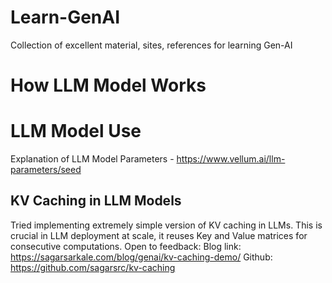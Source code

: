 # Learn-GenAI
Collection of excellent material, sites, references for learning Gen-AI


# How LLM Model Works


# LLM Model Use

Explanation of LLM Model Parameters - https://www.vellum.ai/llm-parameters/seed

## KV Caching in LLM Models
Tried implementing extremely simple version of KV caching in LLMs. This is crucial in LLM deployment at scale, it reuses Key and Value matrices for consecutive computations. 
Open to feedback:
Blog link: https://sagarsarkale.com/blog/genai/kv-caching-demo/
Github: https://github.com/sagarsrc/kv-caching 
